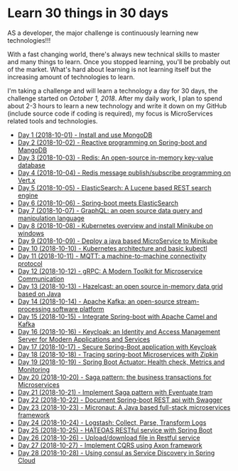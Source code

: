 # Learn 30 things in 30 days

AS a developer, the major challenge is continuously learning new technologies!!!

With a fast changing world, there's always new technical skills to master and many things to learn. Once you stopped learning, you'll be probably out of the market. What's hard about learning is not learning itself but the increasing amount of technologies to learn. 

I'm taking a challenge and will learn a technology a day for 30 days, the challenge started on _October 1, 2018_. After my daily work, I plan to spend about 2-3 hours to learn a new technology and write it down on my GitHub (include source code if coding is required), my focus is MicroServices related tools and technologies.

 - [Day 1 (2018-10-01) - Install and use MongoDB](day01-install-mongodb/README.md)
 - [Day 2 (2018-10-02) - Reactive programming on Spring-boot and MangoDB](day02-spring-mangodb-reactive/README.md)
 - [Day 3 (2018-10-03) - Redis: An open-source in-memory key-value database](day03-redis/README.md)
 - [Day 4 (2018-10-04) - Redis message publish/subscribe programming on Vert.x](day04-redis-pubsub-vertx/README.md)
 - [Day 5 (2018-10-05) - ElasticSearch: A Lucene based REST search engine](day05-elasticsearch/README.md)
 - [Day 6 (2018-10-06) - Spring-boot meets ElasticSearch](day06-spring-boot-elasticsearch/README.md)
 - [Day 7 (2018-10-07) - GraphQL: an open source data query and manipulation language](day07-graphql/README.md)
 - [Day 8 (2018-10-08) - Kubernetes overview and install Minikube on windows](day08-k8s-installation/README.md)
 - [Day 9 (2018-10-09) - Deploy a java based MicroService to Minikube](day09-k8s-deployment/README.md)
 - [Day 10 (2018-10-10) - Kubernetes architecture and basic kubectl](day10-k8s-kubectl/README.md)
 - [Day 11 (2018-10-11) - MQTT: a machine-to-machine connectivity protocol](day11-mqtt-vertx/README.md)
 - [Day 12 (2018-10-12) - gRPC: A Modern Toolkit for Microservice Communication](day12-grpc/README.md)
 - [Day 13 (2018-10-13) - Hazelcast: an open source in-memory data grid based on Java](day13-hazelcast/README.md)
 - [Day 14 (2018-10-14) - Apache Kafka: an open-source stream-processing software platform](day14-kafka/README.md)
 - [Day 15 (2018-10-15) - Integrate Spring-boot with Apache Camel and Kafka](day15-spring-camel-kafka/README.md)
 - [Day 16 (2018-10-16) - Keycloak: an Identity and Access Management Server for Modern Applications and Services](day16-keycloak/README.md)
 - [Day 17 (2018-10-17) - Secure Spring-Boot application with Keycloak](day17-spring-keycloak/README.md)
 - [Day 18 (2018-10-18) - Tracing spring-boot Microservices with Zipkin](day18-spring-zipkin/README.md)
 - [Day 19 (2018-10-19) - Spring Boot Actuator: Health check, Metrics and Monitoring](day19-spring-actuator/README.md)
 - [Day 20 (2018-10-20) - Saga pattern: the business transactions for Microservices](day20-saga/README.md)
 - [Day 21 (2018-10-21) - Implement Saga pattern with Eventuate tram](day21-eventuate-tram/README.md)
 - [Day 22 (2018-10-22) - Document Spring-boot REST api with Swagger](day22-spring-swagger/README.md)
 - [Day 23 (2018-10-23) - Micronaut: A Java based full-stack microservices framework](day23-micronaut/README.md)
 - [Day 24 (2018-10-24) - Logstash: Collect, Parse, Transform Logs](day24-logstash/README.md)
 - [Day 25 (2018-10-25) - HATEOAS RESTful service with Spring Boot](day25-HATEOAS/README.md)
 - [Day 26 (2018-10-26) - Upload/download file in Restful service](day26-rest-upload/README.md)
 - [Day 27 (2018-10-27) - Implement CQRS using Axon framework](day27-CQRS-axon/README.md)
 - [Day 28 (2018-10-28) - Using consul as Service Discovery in Spring Cloud](day28-consul-spring/README.md)